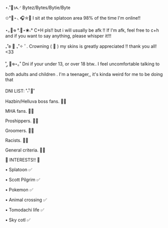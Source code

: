 ⋆.˚🦋ᝰ.ᐟ
Bytez/Bytes/Bytie/Byte


✩°🌊⋆⸜ 🎧✮🫧
I sit at the splatoon area 98% of the time I'm online!!

⋆｡🌊𖦹 °.🐚⋆❀˖°
C+H pls!! but i will usually be afk !! If I'm afk, feel free to c+h and
if you want to say anything, please whisper it!!!


₊˚ʚ 🧊 ₊˚✧ ﾟ.
Crowning ( 👑 ) my skins is greatly appreciated !! thank you all! <33

˚ ༘ 🦕𖦹⋆｡˚
Dni if your under 13, or over 18 btw.. I feel uncomfortable talking to both 
adults and children . I'm a teenager,, it's kinda weird for me to be doing that 

DNI LIST: ˚˖𓍢ִ໋🦢˚

Hazbin/Helluva boss fans. 🚩🚫


MHA fans. 🚩🚫


Proshippers. 🚩🚫


Groomers. 🚩🚫

Racists. 🚩🚫

General criteria. 🚩🚫


🎉 INTERESTS!! 🎉

• Splatoon ✅️

• Scott Pilgrim ✅️

• Pokemon ✅️

• Animal crossing ✅️

• Tomodachi life ✅️

• Sky cotl ✅️
